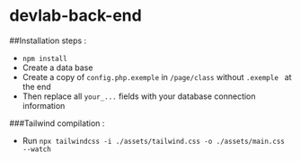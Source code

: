# devlab-back-end

##Installation steps :

- ```npm install```
- Create a data base
- Create a copy of ```config.php.exemple``` in ```/page/class``` without ```.exemple ``` at the end
- Then replace all ```your_...``` fields with your database connection information

###Tailwind compilation :

- Run ```npx tailwindcss -i ./assets/tailwind.css -o ./assets/main.css --watch```